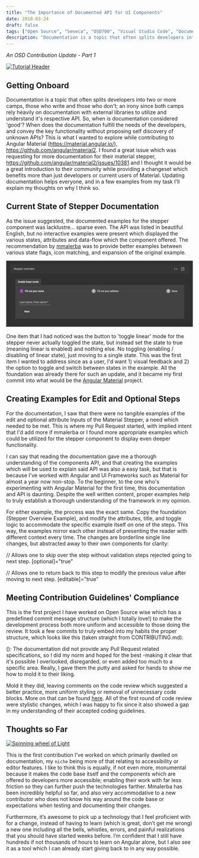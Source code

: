 ```yaml
---
title: "The Importance of Documented API for UI Components"
date: 2018-03-24
draft: false
tags: ["Open Source", "Seneca", "OSD700", "Visual Studio Code", "Documentation"]
description: "Documentation is a topic that often splits developers into two or more camps, those who write and those who don't; an irony since both camps rely heavily on documentation with external libraries to utilize and understand it's respective API. So, when is documentation considered 'good'?"
---
```


_An OSD Contribution Update - Part 1_

[![Tutorial Header](https://images.unsplash.com/photo-1454165804606-c3d57bc86b40?ixlib=rb-0.3.5&ixid=eyJhcHBfaWQiOjEyMDd9&s=37c91c8e3f63462e0739c676dfe8fee8&auto=format&fit=crop&w=2550&q=80)](https://unsplash.com/@helloquence)

## Getting Onboard

Documentation is a topic that often splits developers into two or more camps, those who write and those who don't; an irony since both camps rely heavily on documentation with external libraries to utilize and understand it's respective API. So, when is documentation considered 'good'? When does the documentation fulfill the needs of the developers, and convey the key functionality without proposing self discovery of unknown APIs? This is what I wanted to explore while contributing to Angular Material (https://material.angular.io/), https://github.com/angular/material2. I found a great issue which was requesting for more documentation for their material stepper, https://github.com/angular/material2/issues/10381 and I thought it would be a great introduction to their community while providing a changeset which benefits more than just developers or current users of Material. Updating documentation helps everyone, and in a few examples from my task I'll explain my thoughts on why I think so.

## Current State of Stepper Documentation

As the issue suggested, the documented examples for the stepper component was lacklustre... sparse even. The API was listed in beautiful English, but no interactive examples were present which displayed the various states, attributes and data-flow which the component offered. The recommendation by [mmalerba](https://github.com/mmalerba) was to provide better examples between various state flags, icon matching, and expansion of the original example.

[![Current State of Stepper Example](./images/Screen-Shot-2018-03-24-at-4.53.26-PM-1024x362.png)](http://raygervais.ca/wp-content/uploads/2018/03/Screen-Shot-2018-03-24-at-4.53.26-PM.png)

One item that I had noticed was the button to 'toggle linear' mode for the stepper never actually toggled the state, but instead set the state to true (meaning linear is enabled) and nothing else. No toggling (enabling / disabling of linear state), just moving to a single state. This was the first item I wanted to address since as a user, I'd want 1) visual feedback and 2) the option to toggle and switch between states in the example. All the foundation was already there for such an update, and it became my first commit into what would be the [Angular Material](https://github.com/angular/material2/pull/10537/commits/33c0607f5af7d286aa7d7dd4dd11dd84afb99da4) project.

## Creating Examples for Edit and Optional Steps

For the documentation, I saw that there were no tangible examples of the edit and optional attribute Inputs of the Material Stepper, a need which needed to be met. This is where my Pull Request started, with implied intent that I'd add more if mmalerba or I found more appropriate examples which could be utilized for the stepper component to display even deeper functionality.

I can say that reading the documentation gave me a thorough understanding of the components API, and that creating the examples which will be used to explain said API was also a easy task, but that is because I've worked with Angular and UI Frameworks such as Material for almost a year now non-stop. To the beginner, to the one who's experimenting with Angular Material for the first time, this documentation and API is daunting. Despite the well written content, proper examples help to truly establish a thorough understanding of the framework in my opinion.

For either example, the process was the exact same. Copy the foundation (Stepper Overview Example), and modify the attributes, title, and toggle logic to accommodate the specific example itself on one of the steps. This way, the examples mirror each other instead of presenting the reader with different context every time. The changes are borderline single line changes, but abstracted away to their own components for clarity:

// Allows one to skip over the step without validation steps rejected going to next step.
[optional]="true"

// Allows one to return back to this step to modify the previous value after moving to next step.
[editable]="true"

## Meeting Contribution Guidelines' Compliance

This is the first project I have worked on Open Source wise which has a predefined commit message structure (which I totally love!) to make the development process both more uniform and accessible to those doing the review. It took a few commits to truly embed into my habits the proper structure, which looks like this (taken straight from CONTRIBUTING.md):

():
The documentation did not provide any Pull Request related specifications, so I did my norm and hoped for the best -making it clear that it's possible I overlooked, disregarded, or even added too much to a specific area. Really, I gave them the putty and asked for hands to show me how to mold it to their liking.

Mold it they did, leaving comments on the code review which suggested a better practice, more uniform styling or removal of unnecessary code blocks. More on that can be found [here](https://github.com/angular/material2/pull/10543). All of the first round of code review were stylistic changes, which I was happy to fix since it also showed a gap in my understanding of their accepted coding guidelines.

## Thoughts so Far

[![Spinning wheel of Light](https://images.unsplash.com/photo-1502085026219-54ac00e06fd9?ixlib=rb-0.3.5&ixid=eyJhcHBfaWQiOjEyMDd9&s=5d4742fb163936fc4ec6b1f5d188f408&auto=format&fit=crop&w=2814&q=80)](https://unsplash.com/@jeremyperkins)

This is the first contribution I’ve worked on which primarily dwelled on documentation, my `niche` being more of that relating to accessibility or editor features. I like to think this is equally, if not even more, monumental because it makes the code base itself and the components which are offered to developers more accessible; enabling their work with far less friction so they can further push the technologies farther. Mmalerba has been incredibly helpful so far, and also very accommodative to a new contributor who does not know his way around the code base or expectations when testing and documenting their changes.

Furthermore, it’s awesome to pick up a technology that I feel proficient with for a change, instead of having to learn (which is great, don’t get me wrong) a new one including all the bells, whistles, errors, and painful realizations that you should have started weeks before. I’m confident that I still have hundreds if not thousands of hours to learn on Angular alone, but I also see it as a tool which I can already start giving back to in any way possible.
